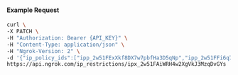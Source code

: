 <!-- Code generated for API Clients. DO NOT EDIT. -->

#### Example Request

```bash
curl \
-X PATCH \
-H "Authorization: Bearer {API_KEY}" \
-H "Content-Type: application/json" \
-H "Ngrok-Version: 2" \
-d '{"ip_policy_ids":["ipp_2w51FExXkf8DX7w7pbfHa3D5qNp","ipp_2w51FFi6q7G10xbMgQw6q3XXdZl"]}' \
https://api.ngrok.com/ip_restrictions/ipx_2w51FAiWRH4w2XgVkJ3MzqDvGYs
```

